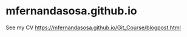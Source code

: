# mfernandasosa.github.io
See my CV https://mfernandasosa.github.io/Git_Course/blogpost.html  










